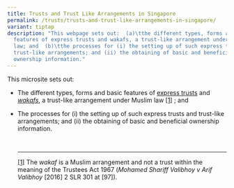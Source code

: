 ```yaml
---
title: Trusts and Trust Like Arrangements in Singapore
permalink: /trusts/trusts-and-trust-like-arrangements-in-singapore/
variant: tiptap
description: "This webpage sets out:  (a)\tthe different types, forms and basic
  features of express trusts and wakafs, a trust-like arrangement under Muslim
  law; and  (b)\tthe processes for (i) the setting up of such express trusts and
  trust-like arrangements; and (ii) the obtaining of basic and beneficial
  ownership information."
---
```

<p>This microsite sets out:</p><ul data-tight="true" class="tight"><li><p>The different types, forms and basic features of <a href="https://www.mlaw.gov.sg/trusts/express-trusts/" rel="noopener noreferrer nofollow" target="_blank">express trusts</a> and <em><a href="https://www.mlaw.gov.sg/trusts/wakafs/" rel="noopener noreferrer nofollow" target="_blank">wakafs</a></em>, a trust-like arrangement under Muslim law <a href="#_ftn1" rel="noopener noreferrer nofollow" target="_blank">[1]</a> ; and</p><p></p><p></p></li><li><p>The processes for (i) the setting up of such express trusts and trust-like arrangements; and (ii) the obtaining of basic and beneficial ownership information.</p><p><br></p><hr><p></p><p><a href="#_ftnref1" rel="noopener noreferrer nofollow" target="_blank">[1]</a> The <em>wakaf </em>is a Muslim arrangement and not a trust within the meaning of the Trustees Act 1967 (<em>Mohamed Shariff Valibhoy v Arif Valibhoy </em>[2016] 2 SLR 301 at [97]).&nbsp;</p><p></p></li></ul><p></p>